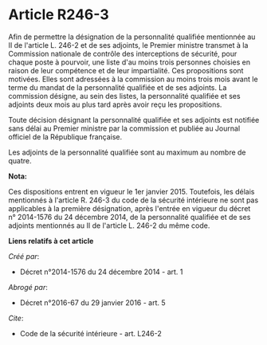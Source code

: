 # Article R246-3

Afin de permettre la désignation de la personnalité qualifiée mentionnée au II de l'article L. 246-2 et de ses adjoints, le
Premier ministre transmet à la Commission nationale de contrôle des interceptions de sécurité, pour chaque poste à pourvoir,
une liste d'au moins trois personnes choisies en raison de leur compétence et de leur impartialité. Ces propositions sont
motivées. Elles sont adressées à la commission au moins trois mois avant le terme du mandat de la personnalité qualifiée et
de ses adjoints. La commission désigne, au sein des listes, la personnalité qualifiée et ses adjoints deux mois au plus tard
après avoir reçu les propositions. 

Toute décision désignant la personnalité qualifiée et ses adjoints est notifiée sans délai au Premier ministre par la
commission et publiée au Journal officiel de la République française. 

Les adjoints de la personnalité qualifiée sont au maximum au nombre de quatre.

**Nota:**

Ces dispositions entrent en vigueur le 1er janvier 2015. Toutefois, les délais mentionnés à l'article R. 246-3 du code de la
sécurité intérieure ne sont pas applicables à la première désignation, après l'entrée en vigueur du décret n° 2014-1576 du 24
décembre 2014, de la personnalité qualifiée et de ses adjoints mentionnés au II de l'article L. 246-2 du même code.

**Liens relatifs à cet article**

_Créé par_:

  - Décret n°2014-1576 du 24 décembre 2014 - art. 1

_Abrogé par_:

  - Décret n°2016-67 du 29 janvier 2016 - art. 5

_Cite_:

  - Code de la sécurité intérieure - art. L246-2
